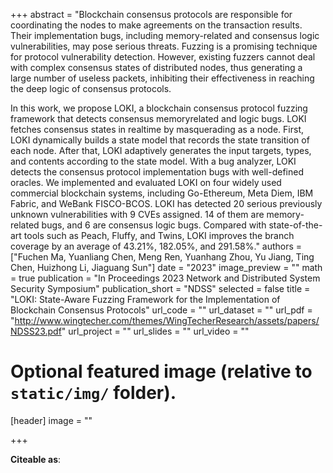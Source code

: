 +++
abstract = "Blockchain consensus protocols are responsible for coordinating the nodes to make agreements on the transaction results. Their implementation bugs, including memory-related and consensus logic vulnerabilities, may pose serious threats. Fuzzing is a promising technique for protocol vulnerability detection. However, existing fuzzers cannot deal with complex consensus states of distributed nodes, thus generating a large number of useless packets, inhibiting their effectiveness in reaching the deep logic of consensus protocols.

In this work, we propose LOKI, a blockchain consensus protocol fuzzing framework that detects consensus memoryrelated and logic bugs. LOKI fetches consensus states in realtime by masquerading as a node. First, LOKI dynamically builds a state model that records the state transition of each node. After that, LOKI adaptively generates the input targets, types, and contents according to the state model. With a bug analyzer, LOKI detects the consensus protocol implementation bugs with well-defined oracles. We implemented and evaluated LOKI on four widely used commercial blockchain systems, including Go-Ethereum, Meta Diem, IBM Fabric, and WeBank FISCO-BCOS. LOKI has detected 20 serious previously unknown vulnerabilities with 9 CVEs assigned. 14 of them are memory-related bugs, and 6 are consensus logic bugs. Compared with state-of-the-art tools such as Peach, Fluffy, and Twins, LOKI improves the branch coverage by an average of 43.21%, 182.05%, and 291.58%."
authors = ["Fuchen Ma, Yuanliang Chen, Meng Ren, Yuanhang Zhou, Yu Jiang, Ting Chen, Huizhong Li, Jiaguang Sun"]
date = "2023"
image_preview = ""
math = true
publication = "In Proceedings 2023 Network and Distributed System Security Symposium"
publication_short = "NDSS"
selected = false
title = "LOKI: State-Aware Fuzzing Framework for the Implementation of Blockchain Consensus Protocols"
url_code = ""
url_dataset = ""
url_pdf = "http://www.wingtecher.com/themes/WingTecherResearch/assets/papers/NDSS23.pdf"
url_project = ""
url_slides = ""
url_video = ""

# Optional featured image (relative to `static/img/` folder).
[header]
image = ""

+++

**Citeable as**:


